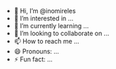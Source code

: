 - 👋 Hi, I’m @inomireles
- 👀 I’m interested in ...
- 🌱 I’m currently learning ...
- 💞️ I’m looking to collaborate on ...
- 📫 How to reach me ...
- 😄 Pronouns: ...
- ⚡ Fun fact: ...

<!---
inomireles/inomireles is a ✨ special ✨ repository because its `README.md` (this file) appears on your GitHub profile.
You can click the Preview link to take a look at your changes.
--->
